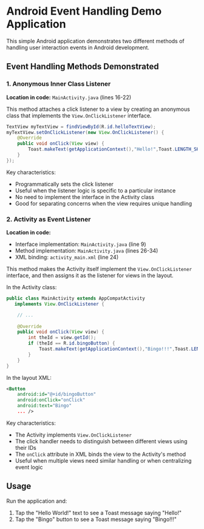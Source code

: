 # Android Event Handling Demo Application

This simple Android application demonstrates two different methods of handling user interaction events in Android development.

## Event Handling Methods Demonstrated

### 1. Anonymous Inner Class Listener

**Location in code:** `MainActivity.java` (lines 16-22)

This method attaches a click listener to a view by creating an anonymous class that implements the `View.OnClickListener` interface.

```java
TextView myTextView = findViewById(R.id.helloTextView);
myTextView.setOnClickListener(new View.OnClickListener() {
    @Override
    public void onClick(View view) {
        Toast.makeText(getApplicationContext(),"Hello!",Toast.LENGTH_SHORT).show();
    }
});
```

Key characteristics:
- Programmatically sets the click listener
- Useful when the listener logic is specific to a particular instance
- No need to implement the interface in the Activity class
- Good for separating concerns when the view requires unique handling

### 2. Activity as Event Listener

**Location in code:**
- Interface implementation: `MainActivity.java` (line 9)
- Method implementation: `MainActivity.java` (lines 26-34)
- XML binding: `activity_main.xml` (line 24)

This method makes the Activity itself implement the `View.OnClickListener` interface, and then assigns it as the listener for views in the layout.

In the Activity class:
```java
public class MainActivity extends AppCompatActivity 
   implements View.OnClickListener {

    // ...
    
    @Override
    public void onClick(View view) {
        int theId = view.getId();
        if (theId == R.id.bingoButton) {
            Toast.makeText(getApplicationContext(),"Bingo!!!",Toast.LENGTH_SHORT).show();
        }
    }
}
```

In the layout XML:
```xml
<Button
    android:id="@+id/bingoButton"
    android:onClick="onClick"
    android:text="Bingo"
    ... />
```

Key characteristics:
- The Activity implements `View.OnClickListener`
- The click handler needs to distinguish between different views using their IDs
- The `onClick` attribute in XML binds the view to the Activity's method
- Useful when multiple views need similar handling or when centralizing event logic

## Usage

Run the application and:
1. Tap the "Hello World!" text to see a Toast message saying "Hello!"
2. Tap the "Bingo" button to see a Toast message saying "Bingo!!!"

